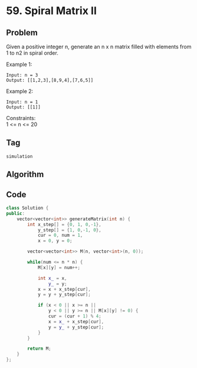 # 59. Spiral Matrix II
## Problem
Given a positive integer n, generate an n x n matrix filled with elements from 1 to n2 in spiral order.

Example 1:
```
Input: n = 3
Output: [[1,2,3],[8,9,4],[7,6,5]]
```

Example 2:
```
Input: n = 1
Output: [[1]]
```

Constraints:  
1 <= n <= 20

## Tag
```simulation```

## Algorithm

## Code

```cpp
class Solution {
public:
    vector<vector<int>> generateMatrix(int n) {
        int x_step[] = {0, 1, 0,-1},
            y_step[] = {1, 0,-1, 0},
            cur = 0, num = 1, 
            x = 0, y = 0;

        vector<vector<int>> M(n, vector<int>(n, 0));

        while(num <= n * n) {
            M[x][y] = num++;

            int x_ = x,
                y_ = y;
            x = x + x_step[cur],
            y = y + y_step[cur];

            if (x < 0 || x >= n ||
                y < 0 || y >= n || M[x][y] != 0) {
                cur = (cur + 1) % 4;
                x = x_ + x_step[cur],
                y = y_ + y_step[cur];
            } 
        }

        return M;
    }
};
```
